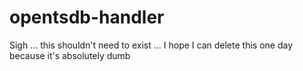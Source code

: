 # opentsdb-handler
Sigh ... this shouldn't need to exist ... I hope I can delete this one day because it's absolutely dumb
